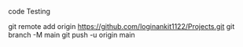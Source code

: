 code Testing





git remote add origin https://github.com/loginankit1122/Projects.git
git branch -M main
git push -u origin main